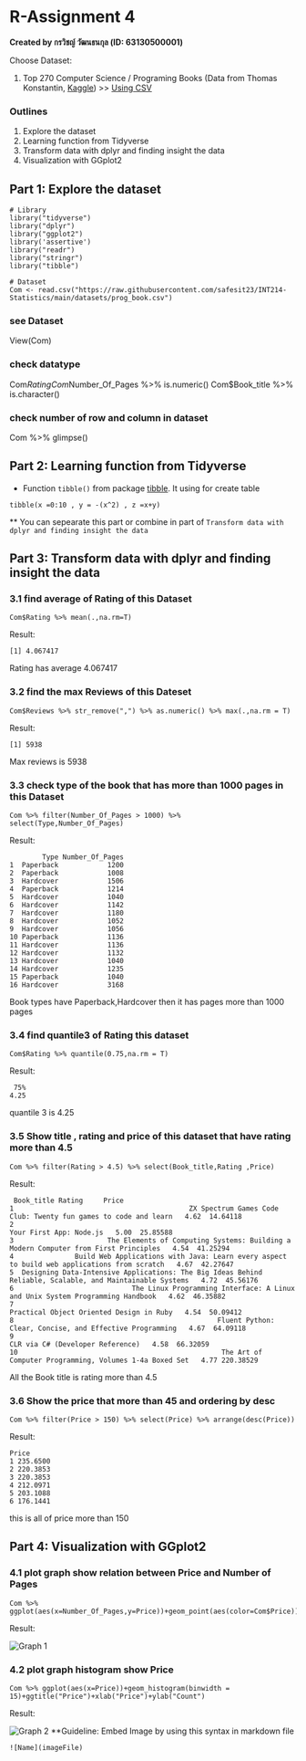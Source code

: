 # R-Assignment 4

**Created by กรวิชญ์ วัฒนธนกุล (ID: 63130500001)**

Choose Dataset:
1. Top 270 Computer Science / Programing Books (Data from Thomas Konstantin, [Kaggle](https://www.kaggle.com/thomaskonstantin/top-270-rated-computer-science-programing-books)) >> [Using CSV](https://raw.githubusercontent.com/safesit23/INT214-Statistics/main/datasets/prog_book.csv)

### Outlines
1. Explore the dataset
2. Learning function from Tidyverse
3. Transform data with dplyr and finding insight the data
4. Visualization with GGplot2

## Part 1: Explore the dataset

```
# Library
library("tidyverse")
library("dplyr")
library("ggplot2")
library('assertive')
library("readr")
library("stringr")
library("tibble")

# Dataset
Com <- read.csv("https://raw.githubusercontent.com/safesit23/INT214-Statistics/main/datasets/prog_book.csv")
```

### see Dataset
View(Com)
### check datatype
Com$Rating %>% is.numeric()
Com$Number_Of_Pages %>% is.numeric()
Com$Book_title %>% is.character()
### check number of row and column in dataset
Com %>% glimpse()


## Part 2: Learning function from Tidyverse

- Function `tibble()` from package [tibble](https://tibble.tidyverse.org/). It using for create table

```
tibble(x =0:10 , y = -(x^2) , z =x+y)
```
** You can sepearate this part or combine in part of `Transform data with dplyr and finding insight the data`

## Part 3: Transform data with dplyr and finding insight the data

### 3.1 find average of Rating of this Dataset

```
Com$Rating %>% mean(.,na.rm=T)
```

Result:

```
[1] 4.067417
```
Rating has average 4.067417

### 3.2 find the max Reviews of this Dateset
```
Com$Reviews %>% str_remove(",") %>% as.numeric() %>% max(.,na.rm = T)
```

Result:

```
[1] 5938
```
Max reviews is 5938

### 3.3 check type of the book that has more than 1000 pages in this Dataset
```
Com %>% filter(Number_Of_Pages > 1000) %>% select(Type,Number_Of_Pages)
```

Result:
```
        Type Number_Of_Pages
1  Paperback            1200
2  Paperback            1008
3  Hardcover            1506
4  Paperback            1214
5  Hardcover            1040
6  Hardcover            1142
7  Hardcover            1180
8  Hardcover            1052
9  Hardcover            1056
10 Paperback            1136
11 Hardcover            1136
12 Hardcover            1132
13 Hardcover            1040
14 Hardcover            1235
15 Paperback            1040
16 Hardcover            3168
```
Book types have Paperback,Hardcover then it has pages more than 1000 pages

### 3.4 find quantile3 of Rating this dataset
```
Com$Rating %>% quantile(0.75,na.rm = T)
```
Result:
```
 75% 
4.25
```
quantile 3 is 4.25

### 3.5 Show title , rating and price of this dataset that have rating more than 4.5
```
Com %>% filter(Rating > 4.5) %>% select(Book_title,Rating ,Price)
```
Result:
```
 Book_title Rating     Price
1                                           ZX Spectrum Games Code Club: Twenty fun games to code and learn   4.62  14.64118
2                                                                                   Your First App: Node.js   5.00  25.85588
3                       The Elements of Computing Systems: Building a Modern Computer from First Principles   4.54  41.25294
4               Build Web Applications with Java: Learn every aspect to build web applications from scratch   4.67  42.27647
5  Designing Data-Intensive Applications: The Big Ideas Behind Reliable, Scalable, and Maintainable Systems   4.72  45.56176
6                             The Linux Programming Interface: A Linux and Unix System Programming Handbook   4.62  46.35882
7                                                                  Practical Object Oriented Design in Ruby   4.54  50.09412
8                                                  Fluent Python: Clear, Concise, and Effective Programming   4.67  64.09118
9                                                                          CLR via C# (Developer Reference)   4.58  66.32059
10                                                  The Art of Computer Programming, Volumes 1-4a Boxed Set   4.77 220.38529
```
All the Book title is rating more than 4.5

### 3.6 Show the price that more than 45 and ordering by desc
```
Com %>% filter(Price > 150) %>% select(Price) %>% arrange(desc(Price))
```
Result:
```
Price
1 235.6500
2 220.3853
3 220.3853
4 212.0971
5 203.1088
6 176.1441
```
this is all of price more than 150



## Part 4: Visualization with GGplot2
### 4.1 plot graph show relation between Price and Number of Pages
```
Com %>% ggplot(aes(x=Number_Of_Pages,y=Price))+geom_point(aes(color=Com$Price))
```
Result:

![Graph 1](Rplot1.png)

### 4.2 plot graph histogram show Price
```
Com %>% ggplot(aes(x=Price))+geom_histogram(binwidth = 15)+ggtitle("Price")+xlab("Price")+ylab("Count")
```
Result:

![Graph 2](Rplot2.png)
**Guideline:
Embed Image by using this syntax in markdown file
````
![Name](imageFile)
````
